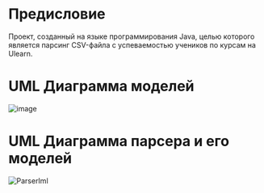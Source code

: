 # Предисловие
Проект, созданный на языке программирования Java, целью которого является парсинг CSV-файла с успеваемостью учеников по курсам на Ulearn.

# UML Диаграмма моделей
![image](https://user-images.githubusercontent.com/57283186/196049104-3d5695f7-7b00-4cc8-8ca7-a604f6897064.png)

# UML Диаграмма парсера и его моделей
![ParserIml](https://user-images.githubusercontent.com/57283186/198904397-8bc7e5f1-08cc-47cf-8039-87b0210c9e33.png)
